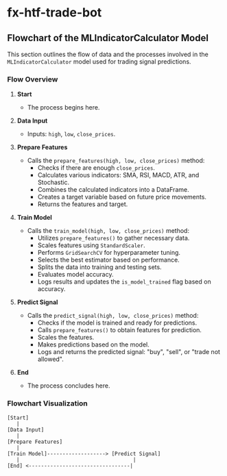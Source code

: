 # fx-htf-trade-bot

## Flowchart of the MLIndicatorCalculator Model

This section outlines the flow of data and the processes involved in the `MLIndicatorCalculator` model used for trading signal predictions.

### Flow Overview

1. **Start**
   - The process begins here.

2. **Data Input**
   - Inputs: `high`, `low`, `close_prices`.

3. **Prepare Features**
   - Calls the `prepare_features(high, low, close_prices)` method:
     - Checks if there are enough `close_prices`.
     - Calculates various indicators: SMA, RSI, MACD, ATR, and Stochastic.
     - Combines the calculated indicators into a DataFrame.
     - Creates a target variable based on future price movements.
     - Returns the features and target.

4. **Train Model**
   - Calls the `train_model(high, low, close_prices)` method:
     - Utilizes `prepare_features()` to gather necessary data.
     - Scales features using `StandardScaler`.
     - Performs `GridSearchCV` for hyperparameter tuning.
     - Selects the best estimator based on performance.
     - Splits the data into training and testing sets.
     - Evaluates model accuracy.
     - Logs results and updates the `is_model_trained` flag based on accuracy.

5. **Predict Signal**
   - Calls the `predict_signal(high, low, close_prices)` method:
     - Checks if the model is trained and ready for predictions.
     - Calls `prepare_features()` to obtain features for prediction.
     - Scales the features.
     - Makes predictions based on the model.
     - Logs and returns the predicted signal: "buy", "sell", or "trade not allowed".

6. **End**
   - The process concludes here.

### Flowchart Visualization

```plaintext
[Start]
   |
[Data Input]
   |
[Prepare Features]
   |
[Train Model]-------------------> [Predict Signal]
   |                                     |
[End] <---------------------------------|
